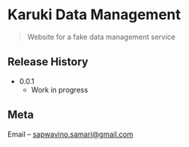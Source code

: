 # Karuki Data Management
> Website for a fake data management service

## Release History

* 0.0.1
    * Work in progress

## Meta

Email – sapwavino.samari@gmail.com

